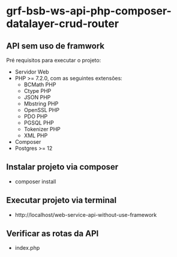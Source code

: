 # grf-bsb-ws-api-php-composer-datalayer-crud-router

## API sem uso de framwork

Pré requisitos para executar o projeto:

- Servidor Web
- PHP >= 7.2.0, com as seguintes extensões:
    - BCMath PHP
    - Ctype PHP
    - JSON PHP
    - Mbstring PHP
    - OpenSSL PHP
    - PDO PHP
    - PGSQL PHP
    - Tokenizer PHP
    - XML PHP
- Composer
- Postgres >= 12

## Instalar projeto via composer

- composer install

## Executar projeto via terminal

- http://localhost/web-service-api-without-use-framework

## Verificar as rotas da API

- index.php